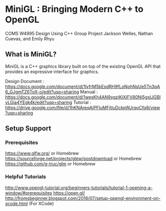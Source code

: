 # MiniGL : Bringing Modern C++ to OpenGL
COMS W4995 Design Using C++ Group Project
Jackson Welles, Nathan Cuevas, and Emily Rhyu

## What is MiniGL?
MiniGL is a C++ graphics library built on top of the existing OpenGL API that provides an expressive interface for graphics.

Design Document : https://docs.google.com/document/d/1IvfrM5bEsdRH9fLoNohNsUe5Tn3qA6_GJgmTZ6ToX-o/edit?usp=sharing
Manual : https://docs.google.com/document/d/1wesKh4AN9xgziKjXjFV80Nj5gsIJGBlvLGia4YEgk4k/edit?usp=sharing
Tutorial : https://drive.google.com/file/d/1hKNAreqAjPFIuMFjtIuDckpWJrqoCfq8/view?usp=sharing

## Setup Support
### Prerequisites
https://www.glfw.org/ or Homebrew
https://sourceforge.net/projects/glew/postdownload or Homebrew
https://github.com/g-truc/glm or Homebrew

### Helpful Tutorials
http://www.opengl-tutorial.org/beginners-tutorials/tutorial-1-opening-a-window/#prerequisites
https://open.gl/
http://fromsbeginner.blogspot.com/2016/07/setup-opengl-environment-on-xcode.html (For XCode)

